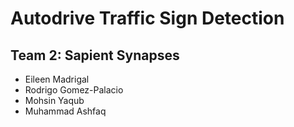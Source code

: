 # Autodrive Traffic Sign Detection
## Team 2: Sapient Synapses
- Eileen Madrigal
- Rodrigo Gomez-Palacio
- Mohsin Yaqub
- Muhammad Ashfaq
